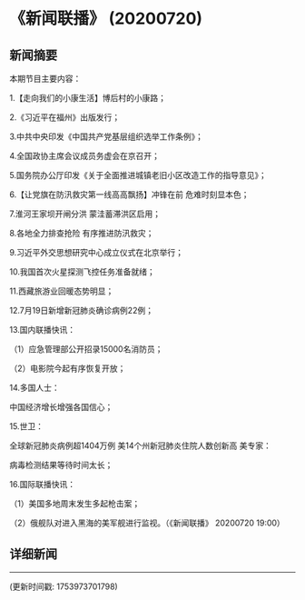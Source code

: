 # 《新闻联播》 (20200720)

## 新闻摘要

本期节目主要内容：

1.【走向我们的小康生活】博后村的小康路；

2.《习近平在福州》出版发行；

3.中共中央印发《中国共产党基层组织选举工作条例》；

4.全国政协主席会议成员务虚会在京召开；

5.国务院办公厅印发《关于全面推进城镇老旧小区改造工作的指导意见》；

6.【让党旗在防汛救灾第一线高高飘扬】冲锋在前 危难时刻显本色；

7.淮河王家坝开闸分洪 蒙洼蓄滞洪区启用；

8.各地全力排查抢险 有序推进防汛救灾；

9.习近平外交思想研究中心成立仪式在北京举行；

10.我国首次火星探测飞控任务准备就绪；

11.西藏旅游业回暖态势明显；

12.7月19日新增新冠肺炎确诊病例22例；

13.国内联播快讯：

（1）应急管理部公开招录15000名消防员；

（2）电影院今起有序恢复开放；

14.多国人士：

中国经济增长增强各国信心；

15.世卫：

全球新冠肺炎病例超1404万例 美14个州新冠肺炎住院人数创新高 美专家：

病毒检测结果等待时间太长；

16.国际联播快讯：

（1）美国多地周末发生多起枪击案；

（2）俄舰队对进入黑海的美军舰进行监视。（《新闻联播》 20200720 19:00）

## 详细新闻

---

(更新时间戳: 1753973701798)

